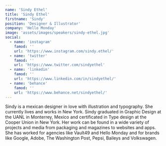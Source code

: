 ```yaml
---
name: 'Sindy Ethel'
title: 'Sindy Ethel'
firstname: 'Sindy'
position: 'Designer & Illustrator'
company: 'Hello Monday'
image: 'assets/images/speakers/sindy-ethel.jpg'
social:
  - name: 'instagram'
    famod: ''
    url: 'https://www.instagram.com/sindy.ethel/'
  - name: 'twitter'
    famod: ''
    url: 'https://www.twitter.com/sindyethel'
  - name: 'linkedin'
    famod: ''
    url: 'https://www.linkedin.com/in/sindyethel/'
  - name: 'behance'
    famod: ''
    url: 'https://www.behance.net/sindyethel/'
---
```


Sindy is a mexican designer in love with illustration and typography. She currently lives and works in New York. Sindy graduated in Graphic Design at the UANL in Monterrey, Mexico and certificated in Type design at the Cooper Union in New York. Her work can be found in a wide variety of projects and media from packaging and magazines to websites and apps. She has worked for agencies like Vault49 and Hello Monday and for brands like Google, Adobe, The Washington Post, Pepsi, Baileys and Volkswagen.
